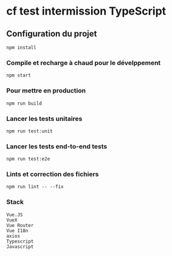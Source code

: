 # cf test intermission TypeScript

## Configuration du projet
```
npm install
```

### Compile et recharge à chaud pour le dévelppement
```
npm start
```

### Pour mettre en production
```
npm run build
```

### Lancer les tests unitaires
```
npm run test:unit
```

### Lancer les tests end-to-end tests
```
npm run test:e2e
```


### Lints et correction des fichiers
```
npm run lint -- --fix
```
### Stack
```
Vue.JS
VueX
Vue Router
Vue I18n
axios
Typescript
Javascript
```
